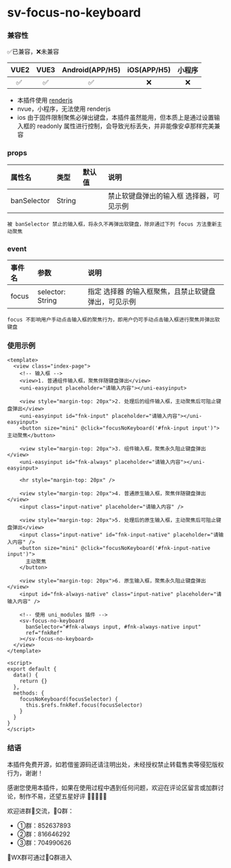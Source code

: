 # sv-focus-no-keyboard

### 兼容性

✅已兼容，❌未兼容 

| VUE2	|VUE3	| Android(APP/H5)	| iOS(APP/H5)	| 小程序	|
|:---:	|:---:| :---:						| :---:				| :---:	|
| ✅ ️	| ✅️	| ✅								| ❌						| ❌			|

- 本插件使用 [renderjs](https://uniapp.dcloud.net.cn/tutorial/renderjs.html#renderjs)
- nvue，小程序，无法使用 renderjs
- ios 由于固件限制聚焦必弹出键盘，本插件虽然能用，但本质上是通过设置输入框的 readonly 属性进行控制，会导致光标丢失，并非能像安卓那样完美兼容

### props

| 属性名			| 类型			| 默认值	| 说明																|
| :---				| :---		| :---	| :---															|
|	banSelector	|	 String	|				|	禁止软键盘弹出的输入框 选择器，可见示例	|

`被 banSelector 禁止的输入框，将永久不再弹出软键盘，除非通过下列 focus 方法重新主动聚焦`

### event

|  事件名	|  参数						|  说明																						|
|  :---		| :---						| :---																						|
|	focus		|	selector: String|	指定 选择器 的输入框聚焦，且禁止软键盘弹出，可见示例	|

`focus 不影响用户手动点击输入框的聚焦行为，即用户仍可手动点击输入框进行聚焦并弹出软键盘`

### 使用示例

```
<template>
  <view class="index-page">
    <!-- 输入框 -->
    <view>1. 普通组件输入框，聚焦伴随键盘弹出</view>
    <uni-easyinput placeholder="请输入内容"></uni-easyinput>

    <view style="margin-top: 20px">2. 处理后的组件输入框，主动聚焦后可阻止键盘弹出</view>
    <uni-easyinput id="fnk-input" placeholder="请输入内容"></uni-easyinput>
    <button size="mini" @click="focusNoKeyboard('#fnk-input input')">主动聚焦</button>

    <view style="margin-top: 20px">3. 组件输入框，聚焦永久阻止键盘弹出</view>
    <uni-easyinput id="fnk-always" placeholder="请输入内容"></uni-easyinput>

    <hr style="margin-top: 20px" />

    <view style="margin-top: 20px">4. 普通原生输入框，聚焦伴随键盘弹出</view>
    <input class="input-native" placeholder="请输入内容" />

    <view style="margin-top: 20px">5. 处理后的原生输入框，主动聚焦后可阻止键盘弹出</view>
    <input class="input-native" id="fnk-input-native" placeholder="请输入内容" />
    <button size="mini" @click="focusNoKeyboard('#fnk-input-native input')">
      主动聚焦
    </button>

    <view style="margin-top: 20px">6. 原生输入框，聚焦永久阻止键盘弹出</view>
    <input id="fnk-always-native" class="input-native" placeholder="请输入内容" />

    <!-- 使用 uni_modules 插件 -->
    <sv-focus-no-keyboard
      banSelector="#fnk-always input, #fnk-always-native input"
      ref="fnkRef"
    ></sv-focus-no-keyboard>
  </view>
</template>

<script>
export default {
  data() {
    return {}
  },
  methods: {
    focusNoKeyboard(focusSelector) {
      this.$refs.fnkRef.focus(focusSelector)
    }
  }
}
</script>
```

### 结语

本插件免费开源，如若借鉴源码还请注明出处，未经授权禁止转载售卖等侵犯版权行为，谢谢！

感谢您使用本插件，如果在使用过程中遇到任何问题，欢迎在评论区留言或加群讨论，制作不易，还望五星好评 🌟🌟🌟🌟🌟

欢迎进群🍌交流，🐧Q群：
- ①群：852637893
- ②群：816646292
- ③群：704990626

💬WX群可通过🐧Q群进入